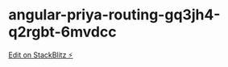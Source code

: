 # angular-priya-routing-gq3jh4-q2rgbt-6mvdcc

[Edit on StackBlitz ⚡️](https://stackblitz.com/edit/angular-priya-routing-gq3jh4-q2rgbt-6mvdcc)